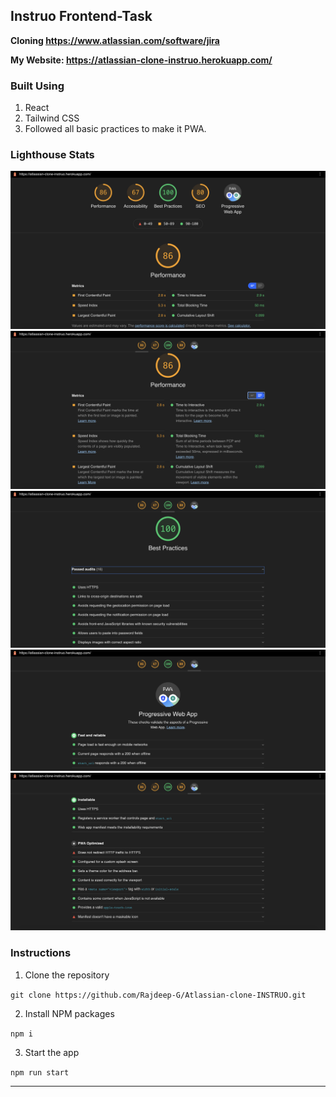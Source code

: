 ## Instruo Frontend-Task

**Cloning https://www.atlassian.com/software/jira**

**My Website: https://atlassian-clone-instruo.herokuapp.com/**

### Built Using
1. React
2. Tailwind CSS
3. Followed all basic practices to make it PWA. 

### Lighthouse Stats

![img1](./LighthouseStats/metric1.png)
![img2](./LighthouseStats/metric2.png)
![img3](./LighthouseStats/metric3.png)
![img1](./LighthouseStats/pwa1.png)
![img1](./LighthouseStats/pwa2.png)

### Instructions

1. Clone the repository

```git clone https://github.com/Rajdeep-G/Atlassian-clone-INSTRUO.git```

2. Install NPM packages

```npm i```

3. Start the app

```npm run start```

<hr>
